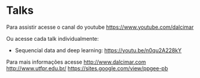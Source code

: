 # Talks

Para assistir acesse o canal do youtube https://www.youtube.com/dalcimar

Ou acesse cada talk individualmente:
- Sequencial data and deep learning: https://youtu.be/n0qu2A228kY

Para mais informações acesse
http://www.dalcimar.com
http://www.utfpr.edu.br/
https://sites.google.com/view/ppgee-pb
